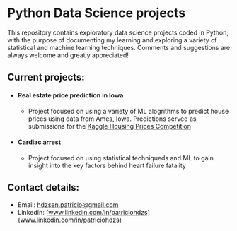 # Python Data Science projects

This repository contains exploratory data science projects coded in Python, with the purpose of documenting my learning and exploring a variety of statistical and machine learning techniques. Comments and suggestions are always welcome and greatly appreciated!

## Current projects:

- #### Real estate price prediction in Iowa

  - Project focused on using a variety of ML alogrithms to predict house prices using data from Ames, Iowa. Predictions served as submissions for the [Kaggle Housing Prices Competition](https://www.kaggle.com/c/home-data-for-ml-course)

- #### Cardiac arrest
  - Project focused on using statistical techniqueds and ML to gain insight into the key factors behind heart failure fatality

## Contact details:
- Email: hdzsen.patricio@gmail.com
- LinkedIn: [www.linkedin.com/in/patriciohdzs](www.linkedin.com/in/patriciohdzs)
